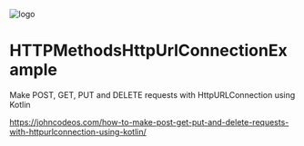 ![logo](https://i.imgur.com/Dv73hCk.png)
# HTTPMethodsHttpUrlConnectionExample
Make POST, GET, PUT and DELETE requests with HttpURLConnection using Kotlin

https://johncodeos.com/how-to-make-post-get-put-and-delete-requests-with-httpurlconnection-using-kotlin/
